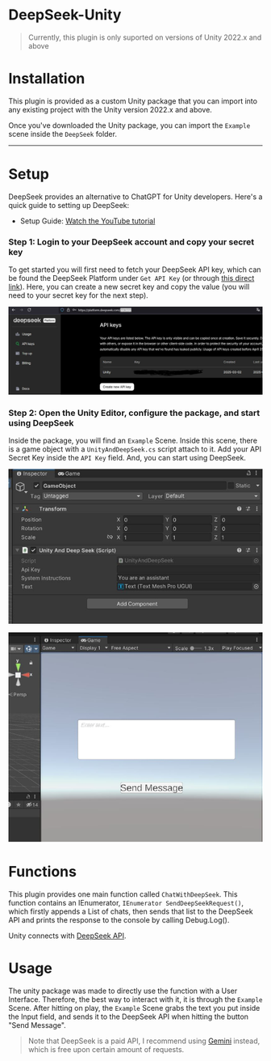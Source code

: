 # DeepSeek-Unity
> Currently, this plugin is only suported on versions of Unity 2022.x and above

# Installation

This plugin is provided as a custom Unity package that you can import into any existing project with the Unity version 2022.x and above.

Once you've downloaded the Unity package, you can import the `Example` scene inside the `DeepSeek` folder. 

---

# Setup

DeepSeek provides an alternative to ChatGPT for Unity developers. Here's a quick guide to setting up DeepSeek:

- Setup Guide: [Watch the YouTube tutorial](https://www.youtube.com/watch?v=Z6MFqIzOHK0&ab_channel=UnityGameStudio)


### Step 1: Login to your DeepSeek account and copy your secret key
To get started you will first need to fetch your DeepSeek API key, which can be found the DeepSeek Platform under `Get API Key` (or through [this direct link](https://platform.deepseek.com/api_keys)). Here, you can create a new secret key and copy the value (you will need to your secret key for the next step).

![](/Images/ScreenShot1.JPG)

### Step 2: Open the Unity Editor, configure the package, and start using DeepSeek
Inside the package, you will find an `Example` Scene. Inside this scene, there is a game object with a `UnityAndDeepSeek.cs` script attach to it. Add your API Secret Key inside the `API Key` field. And, you can start using DeepSeek.

![](/Images/ScreenShot2.JPG)

![](/Images/ScreenShot3.JPG)


# Functions

This plugin provides one main function called `ChatWithDeepSeek`. This function contains an IEnumerator, `IEnumerator SendDeepSeekRequest()`, which firstly appends a List of chats, then sends that list to the DeepSeek API and prints the response to the console by calling Debug.Log().

Unity connects with [DeepSeek API](https://api.deepseek.com/chat/completions). 


# Usage
The unity package was made to directly use the function with a User Interface. Therefore, the best way to interact with it, it is through the `Example` Scene. After hitting on play, the `Example` Scene grabs the text you put inside the Input field, and sends it to the DeepSeek API when hitting the button "Send Message". 

> Note that DeepSeek is a paid API, I recommend using [Gemini](https://github.com/UnityGameStudio/Gemini-Unity-Package) instead, which is free upon certain amount of requests.
